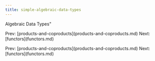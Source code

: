 ```yaml
---
title: simple-algebraic-data-types
---
```


Algebraic Data Types\"

Prev:
\[products-and-coproducts](products-and-coproducts.md)
Next: \[functors](functors.md)

Prev:
\[products-and-coproducts](products-and-coproducts.md)
Next: \[functors](functors.md)
